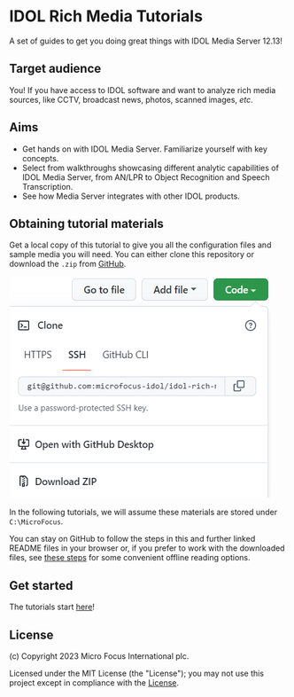# IDOL Rich Media Tutorials

A set of guides to get you doing great things with IDOL Media Server 12.13!

## Target audience

You! If you have access to IDOL software and want to analyze rich media sources, like CCTV, broadcast news, photos, scanned images, *etc*.

## Aims

- Get hands on with IDOL Media Server.  Familiarize yourself with key concepts.
- Select from walkthroughs showcasing different analytic capabilities of IDOL Media Server, from AN/LPR to Object Recognition and Speech Transcription.
- See how Media Server integrates with other IDOL products.

## Obtaining tutorial materials

Get a local copy of this tutorial to give you all the configuration files and sample media you will need.  You can either clone this repository or download the `.zip` from [GitHub](https://github.com/microfocus-idol/idol-rich-media-tutorials).

![github-download](./tutorials/setup/figs/github-download.png)

In the following tutorials, we will assume these materials are stored under `C:\MicroFocus`.

You can stay on GitHub to follow the steps in this and further linked README files in your browser or, if you prefer to work with the downloaded files, see [these steps](./tutorials/appendix/Markdown_reader.md) for some convenient offline reading options.

## Get started

The tutorials start [here](tutorials/README.md)!

## License

(c) Copyright 2023 Micro Focus International plc.

Licensed under the MIT License (the "License"); you may not use this project except in compliance with the [License](./LICENSE.md).
